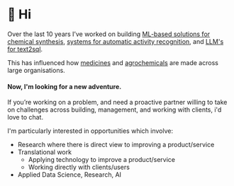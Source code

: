 # 👋 Hi
Over the last 10 years I’ve worked on building [ML-based solutions for chemical synthesis](https://github.com/MolecularAI/aizynthfinder), [systems for automatic activity recognition](https://research.ibm.com/projects/lab-that-learns), and [LLM's for text2sql](https://research.ibm.com/projects/flowpilot).

This has influenced how [medicines](https://pubs.rsc.org/en/content/articlelanding/2024/md/d3md00651d) and [agrochemicals](https://shootsbysyngenta.com/success-story-ibm-and-syngenta) are made across large organisations.

#### Now, I'm looking for a new adventure.

If you’re working on a problem, and need a proactive partner willing to take on challenges across building, management, and working with clients, i'd love to chat.

I'm particularly interested in opportunities which involve:
- Research where there is direct view to improving a product/service
- Translational work
    - Applying technology to improve a product/service
    - Working directly with clients/users
- Applied Data Science, Research, AI
